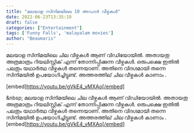 ```yaml
---
title: "മലയാള സിനിമയിലെ 10 അഡാർ വീഴ്ചകൾ"
date: 2022-06-23T13:35:19
draft: false
categories: ["Entertainment"]
tags: ['Funny Falls', 'malayalam movies']
author: "Beaumaris"
---
```


മലയാള സിനിമയിലെ ചില വീഴ്ചകൾ ആണ് വിഡിയോയിൽ. അതായതു അത്രമാത്രം റിയലിസ്റ്റിക് എന്ന് തോന്നിപ്പിക്കുന്ന വീഴ്ചകൾ. ഒരുപക്ഷെ ഇതിൽ പലതും യഥാർത്ഥ വീഴ്ചകൾ തന്നെയാണ്. അതിനെ വിദഗ്ദമായി തന്നെ സിനിമയിൽ ഉപയോഗിച്ചിട്ടുണ്ട്. അത്തരത്തില് ചില വീഴ്ചകൾ കാണാം .

[embed]https://youtu.be/gVkE4_vMXAo[/embed]

&amp;nbsp;
മലയാള സിനിമയിലെ ചില വീഴ്ചകൾ ആണ് വിഡിയോയിൽ. അതായതു അത്രമാത്രം റിയലിസ്റ്റിക് എന്ന് തോന്നിപ്പിക്കുന്ന വീഴ്ചകൾ. ഒരുപക്ഷെ ഇതിൽ പലതും യഥാർത്ഥ വീഴ്ചകൾ തന്നെയാണ്. അതിനെ വിദഗ്ദമായി തന്നെ സിനിമയിൽ ഉപയോഗിച്ചിട്ടുണ്ട്. അത്തരത്തില് ചില വീഴ്ചകൾ കാണാം . [embed]https://youtu.be/gVkE4_vMXAo[/embed] &nbsp;
